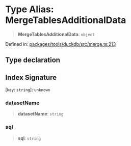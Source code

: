 # Type Alias: MergeTablesAdditionalData

> **MergeTablesAdditionalData**: `object`

Defined in: [packages/tools/duckdb/src/merge.ts:213](https://github.com/GeoDaCenter/openassistant/blob/dc72d81a35cf8e46295657303846fbb4ad891993/packages/tools/duckdb/src/merge.ts#L213)

## Type declaration

## Index Signature

\[`key`: `string`\]: `unknown`

### datasetName

> **datasetName**: `string`

### sql

> **sql**: `string`
